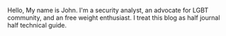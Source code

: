 Hello, My name is John. I'm a security analyst, an advocate for LGBT community, and an free weight enthusiast. I treat this blog as half journal half technical guide.
